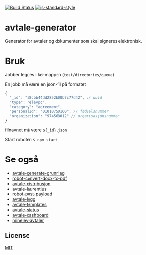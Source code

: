 [![Build Status](https://travis-ci.org/telemark/avtale-generator.svg?branch=master)](https://travis-ci.org/telemark/avtale-generator)
[![js-standard-style](https://img.shields.io/badge/code%20style-standard-brightgreen.svg?style=flat)](https://github.com/feross/standard)

# avtale-generator

Generator for avtaler og dokumenter som skal signeres elektronisk.

# Bruk

Jobber legges i kø-mappen (```test/directories/queue```)

En jobb må være en json-fil på formatet

```JavaScript
{
  "_id": "58cbb44dd2852b00b7c77d42", // uuid
  "type": "elevpc",
  "category": "agreement",
  "personalId": "01010750160", // fødselsnummer
  "organization": "974568012" // organisasjonsnummer
}
```

filnavnet må være ```${_id}.json```

Start roboten ```$ npm start```


# Se også

- [avtale-generate-grunnlag](https://github.com/telemark/avtale-generate-grunnlag)
- [robot-convert-docx-to-pdf](https://github.com/telemark/robot-convert-docx-to-pdf)
- [avtale-distribusjon](https://github.com/telemark/avtale-distribusjon)
- [avtale-laurentius]()
- [robot-post-payload](https://github.com/telemark/robot-post-payload)
- [avtale-logg](https://github.com/telemark/avtale-logg)
- [avtale-templates](https://github.com/telemark/avtale-templates)
- [avtale-status](https://github.com/telemark/avtale-status)
- [avtale-dashboard](https://github.com/telemark/avtale-dashboard)
- [minelev-avtaler](https://github.com/telemark/minelev-avtaler)

## License

[MIT](LICENSE)